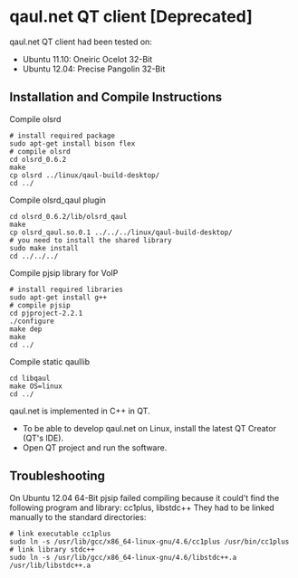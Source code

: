 qaul.net QT client [Deprecated]
===============================

qaul.net QT client had been tested on:
* Ubuntu 11.10: Oneiric Ocelot 32-Bit
* Ubuntu 12.04: Precise Pangolin 32-Bit


Installation and Compile Instructions
--------------------------------------

Compile olsrd

    # install required package
    sudo apt-get install bison flex
    # compile olsrd
    cd olsrd_0.6.2
    make
    cp olsrd ../linux/qaul-build-desktop/
    cd ../

Compile olsrd_qaul plugin

    cd olsrd_0.6.2/lib/olsrd_qaul
    make
    cp olsrd_qaul.so.0.1 ../../../linux/qaul-build-desktop/
    # you need to install the shared library
    sudo make install
    cd ../../../

Compile pjsip library for VoIP

	# install required libraries
	sudo apt-get install g++
	# compile pjsip
    cd pjproject-2.2.1
    ./configure
    make dep
    make
    cd ../

Compile static qaullib

    cd libqaul
    make OS=linux
    cd ../

qaul.net is implemented in C++ in QT. 

* To be able to develop qaul.net on Linux, install the latest QT Creator (QT's IDE).
* Open QT project and run the software.


Troubleshooting
---------------

On Ubuntu 12.04 64-Bit pjsip failed compiling because it could't find the 
following program and library: cc1plus, libstdc++
They had to be linked manually to the standard directories:

    # link executable cc1plus
    sudo ln -s /usr/lib/gcc/x86_64-linux-gnu/4.6/cc1plus /usr/bin/cc1plus
    # link library stdc++
    sudo ln -s /usr/lib/gcc/x86_64-linux-gnu/4.6/libstdc++.a /usr/lib/libstdc++.a
